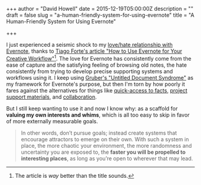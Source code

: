+++
author = "David Howell"
date = 2015-12-19T05:00:00Z
description = ""
draft = false
slug = "a-human-friendly-system-for-using-evernote"
title = "A Human-Friendly System for Using Evernote"

+++


I just experienced a seismic shock to my [love/hate relationship with Evernote][love-hate], thanks to [Tiago Forte's article "How to Use Evernote for Your Creative Workflow"][forte-evernote][^1]. The love for Evernote has consistently come from the ease of capture and the satisfying feeling of browsing old notes, the hate consistently from trying to develop precise supporting systems and workflows using it. I keep using [Gruber's "Untitled Document Syndrome"][untitled] as my framework for Evernote's purpose, but then I'm torn by how poorly it fares against the alternatives for things like [quick-access to facts][notational], [project support materials][dropbox], and [collaboration][gdrive].

But I still keep wanting to use it and now I know why: as a scaffold for **valuing my own interests and whims**, which is all too easy to skip in favor of more externally measurable goals.

> In other words, don’t pursue goals; instead create systems that encourage attractors to emerge on their own. With such a system in place, the more chaotic your environment, the more randomness and uncertainty you are exposed to, the **faster you will be propelled to interesting places**, as long as you’re open to wherever that may lead.

[^1]: The article is _way_ better than the title sounds.

[love-hate]: /2014/02/16/on-discovering-a-reluctance-towards-technology/
[forte-evernote]: https://medium.com/forte-labs/how-to-use-evernote-for-your-creative-workflow-f048f0aa3ed1#.ndtw66ba2
[architects]: http://www.ribbonfarm.com/2015/12/17/we-are-all-architects-now/
[untitled]: http://daringfireball.net/2009/02/untitled_document_syndrome
[notational]: http://notational.net
[dropbox]: https://www.dropbox.com
[gdrive]: https://drive.google.com


